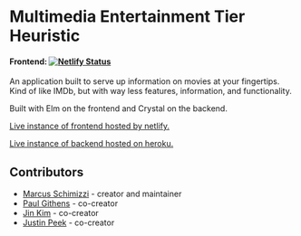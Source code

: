 # Multimedia Entertainment Tier Heuristic
#### Frontend: [![Netlify Status](https://api.netlify.com/api/v1/badges/850e2715-bf55-4cba-9e59-e0ade1886258/deploy-status)](https://app.netlify.com/sites/hackerelm/deploys)

An application built to serve up information on movies at your fingertips. Kind of like IMDb, but with way less features, information, and functionality.

Built with Elm on the frontend and Crystal on the backend.

[Live instance of frontend hosted by netlify.](https://hackerelm.netlify.com)

[Live instance of backend hosted on heroku.](https://meth-server.herokuapp.com)

## Contributors

- [Marcus Schimizzi](https://github.com/schimizzimj) - creator and maintainer
- [Paul Githens](https://github.com/pgithens) - co-creator
- [Jin Kim](https://github.com/jinkim172) - co-creator
- [Justin Peek](https://github.com/peekmeister) - co-creator
